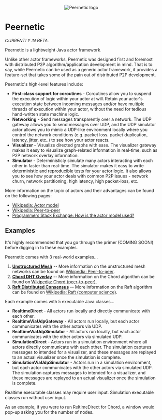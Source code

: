 <p align="center"><img src ="../gh-pages/logo.png" alt="Peernetic logo" /></p>

# Peernetic

*CURRENTLY IN BETA.*

Peernetic is a lightweight Java actor framework.

Unlike other actor frameworks, Peernetic was designed first and foremost with distributed P2P algorithm/application development in mind. That is to say, while Peernetic can be used as a generic actor framework, it provides a feature-set that takes some of the pain out of distributed P2P development.

Peernetic's high-level features include:

* **First-class support for coroutines** - Coroutines allow you to suspend the execution of logic within your actor at will. Retain your actor's execution state between incoming messages and/or have multiple threads of execution within your actor, without the need for tedious hand-written state machine logic.
* **Networking** - Send messages transparently over a network. The UDP gateway allows you to send messages over UDP, and the UDP simulator actor allows you to mimic a UDP-like environment locally where you control the network conditions (e.g. packet loss. packet duplication, latency, jitter, etc..) to see how your actor reacts.
* **Visualizer** - Visualize directed graphs with ease. The visualizer gateway makes it easy to visualize graph-related information in real-time, such as P2P network overlay information.
* **Simulator** - Deterministicly simulate many actors interacting with each other in faster than real-time. The simulator makes it easy to write deterministic and reproducible tests for your actor logic. It also allows you to see how your actor deals with common P2P issues - network churn, network partitioning, high latency, high packet-loss, etc.

More information on the topic of actors and their advantages can be found on the following pages:

* [Wikipedia: Actor model](https://en.wikipedia.org/wiki/Actor_model)
* [Wikipedia: Peer-to-peer](https://en.wikipedia.org/wiki/Peer-to-peer)
* [Programmers Stack Exchange: How is the actor model used?](http://programmers.stackexchange.com/questions/99501/how-is-the-actor-model-used)

## Examples

It's highly recommended that you go through the primer (COMING SOON!) before digging in to these examples.

Peernetic comes with 3 real-world examples...

 1. **[Unstructured Mesh](examples/src/main/java/com/offbynull/peernetic/examples/unstructured)** -- More information on the unstructured mesh networks can be found on [Wikipedia: Peer-to-peer](https://en.wikipedia.org/wiki/Peer-to-peer#Unstructured_networks).
 1.  **[Chord DHT Overlay](examples/src/main/java/com/offbynull/peernetic/examples/chord)** -- More information on the Chord algorithm can be found on [Wikipedia: Chord (peer-to-peer)](https://en.wikipedia.org/wiki/Chord_(peer-to-peer)).
 1. **[Raft Distributed Consensus](examples/src/main/java/com/offbynull/peernetic/examples/raft)** --  More information on the Raft algorithm can be found on [Wikipedia: Raft (computer science)](https://en.wikipedia.org/wiki/Raft_(computer_science)).

Each example comes with 5 executable Java classes...

 * **RealtimeDirect** - All actors run locally and directly communicate with each other.
 * **RealtimeViaUdpGateway** - All actors run locally, but each actor communicates with the other actors via UDP.
 * **RealtimeViaUdpSimulator** - All actors run locally, but each actor communicates with the other actors via simulated UDP.
 * **SimulationDirect** - Actors run in a simulation environment where all actors directly communicate with each other. The simulation captures messages to intended for a visualizer, and these messages are replayed to an actual visualizer once the simulation is complete.
 * **SimulationViaUdpSimulator** - Actors run in a simulation environment, but each actor communicates with the other actors via simulated UDP. The simulation captures messages to intended for a visualizer, and these messages are replayed to an actual visualizer once the simulation is complete.

Realtime executable classes may require user input. Simulation executable classes run without user input.

As an example, if you were to run ReltimeDirect for Chord, a window would pop-up asking you for the number of nodes.

 